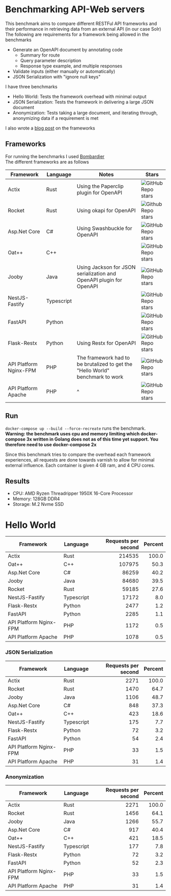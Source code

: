 # Benchmarking API-Web servers
This benchmark aims to compare different RESTFul API frameworks and their performance in retrieving data from an external API (in our case Solr) <br>
The following are requirements for a framework being allowed in the benchmarks
* Generate an OpenAPI document by annotating code
  * Summary for route
  * Query parameter description
  * Response type example, and multiple responses
* Validate inputs (either manually or automatically)
* JSON Serialization with "ignore null keys"

I have three benchmarks
* Hello World: Tests the framework overhead with minimal output
* JSON Serialization: Tests the framework in delivering a large JSON document
* Anonymization: Tests taking a large document, and iterating through, anonymizing data if a requirement is met

I also wrote a [blog post](https://inobstudios.com/Post/8/A%20benchmark%20of%20OpenAPI-Capable%20RESTful%20frameworks) on the frameworks

## Frameworks

For running the benchmarks I used [Bombardier](https://github.com/codesenberg/bombardier) <br>
The different frameworks are as follows


|      Framework       | Language | Notes       | Stars                                                                                            |
|----------------------|----------|-------------|--------------------------------------------------------------------------------------------------|
|Actix                 |Rust      | Using the Paperclip plugin for OpenAPI | ![GitHub Repo stars](https://img.shields.io/github/stars/actix/actix?style=social)               |
|Rocket                |Rust      | Using okapi for OpenAPI | ![Github Repo stars](https://img.shields.io/github/stars/SergioBenitez/Rocket?style=social)      | 
|Asp.Net Core          |C#        | Using Swashbuckle for OpenAPI          | ![GitHub Repo stars](https://img.shields.io/github/stars/dotnet/aspnetcore?style=social)         |
|Oat++                 |C++       | | ![GitHub Repo stars](https://img.shields.io/github/stars/oatpp/oatpp?style=social)               
|Jooby                 |Java      | Using Jackson for JSON serialization and OpenAPI plugin for OpenAPI  | ![GitHub Repo stars](https://img.shields.io/github/stars/jooby-project/jooby?style=social)       |
|NestJS-Fastify        |Typescript| | ![GitHub Repo stars](https://img.shields.io/github/stars/nestjs/nest?style=social)               
|FastAPI               |Python    |             | ![GitHub Repo stars](https://img.shields.io/github/stars/nestjs/nest?style=social)               |
|Flask-Restx           |Python    | Using Restx for OpenAPI                | ![GitHub Repo stars](https://img.shields.io/github/stars/pallets/flask?style=social)             
|API Platform Nginx-FPM|PHP       | The framework had to be brutalized to get the "Hello World" benchmark to work | ![GitHub Repo stars](https://img.shields.io/github/stars/api-platform/api-platform?style=social) |
|API Platform Apache   |PHP       | ^ | ![GitHub Repo stars](https://img.shields.io/github/stars/api-platform/api-platform?style=social) |

## Run
`docker-compose up --build --force-recreate` runs the benchmark. <br>
**Warning: the benchmark uses cpu and memory limiting which docker-compose 3x written in Golang does not as of this time yet support. You therefore need to use docker-compose 2x**

Since this benchmark tries to compare the overhead each framework experiences, all requests are done towards varnish to allow for minimal external influence.
Each container is given 4 GB ram, and 4 CPU cores.

## Results
* CPU: AMD Ryzen Threadripper 1950X 16-Core Processor
* Memory: 128GB DDR4
* Storage: M.2 Nvme SSD
# Hello World
| Framework              | Language   |Requests per second|Percent|
|------------------------|------------|------------------:|------:|
| Actix                  | Rust       |             214535|  100.0|
| Oat++                  | C++        |             107975|   50.3|
| Asp.Net Core           | C#         |              86259|   40.2|
| Jooby                  | Java       |              84680|   39.5|
| Rocket                 | Rust       |              59185|   27.6|
| NestJS-Fastify         | Typescript |              17172|    8.0|
| Flask-Restx            | Python     |               2477|    1.2|
| FastAPI                | Python     |               2285|    1.1|
| API Platform Nginx-FPM | PHP        |               1172|    0.5|
| API Platform Apache    | PHP        |               1078|    0.5|
### JSON Serialization
| Framework              | Language   |Requests per second|Percent|
|------------------------|------------|------------------:|------:|
| Actix                  | Rust       |               2271|  100.0|
| Rocket                 | Rust       |               1470|   64.7|
| Jooby                  | Java       |               1106|   48.7|
| Asp.Net Core           | C#         |                848|   37.3|
| Oat++                  | C++        |                423|   18.6|
| NestJS-Fastify         | Typescript |                175|    7.7|
| Flask-Restx            | Python     |                 72|    3.2|
| FastAPI                | Python     |                 54|    2.4|
| API Platform Nginx-FPM | PHP        |                 33|    1.5|
| API Platform Apache    | PHP        |                 31|    1.4|
### Anonymization
| Framework              | Language   |Requests per second|Percent|
|------------------------|------------|------------------:|------:|
| Actix                  | Rust       |               2271|  100.0|
| Rocket                 | Rust       |               1456|   64.1|
| Jooby                  | Java       |               1266|   55.7|
| Asp.Net Core           | C#         |                917|   40.4|
| Oat++                  | C++        |                421|   18.5|
| NestJS-Fastify         | Typescript |                177|    7.8|
| Flask-Restx            | Python     |                 72|    3.2|
| FastAPI                | Python     |                 52|    2.3|
| API Platform Nginx-FPM | PHP        |                 33|    1.5|
| API Platform Apache    | PHP        |                 31|    1.4|